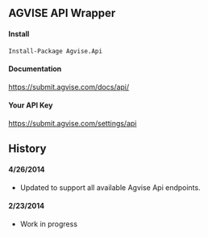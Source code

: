 ## AGVISE API Wrapper ##

#### Install

```
Install-Package Agvise.Api
```

#### Documentation
https://submit.agvise.com/docs/api/

#### Your API Key
https://submit.agvise.com/settings/api


## History 

#### 4/26/2014 
* Updated to support all available Agvise Api endpoints.

#### 2/23/2014 
* Work in progress